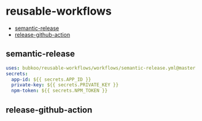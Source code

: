 # reusable-workflows

- [semantic-release](semantic-release)
- [release-github-action](#release-github-action)

## semantic-release
```yml
uses: bubkoo/reusable-workflows/workflows/semantic-release.yml@master
secrets:
  app-id: ${{ secrets.APP_ID }}
  private-key: ${{ secrets.PRIVATE_KEY }}
  npm-token: ${{ secrets.NPM_TOKEN }}
```

## release-github-action